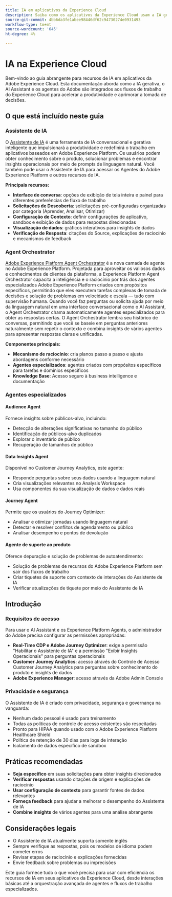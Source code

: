 ```yaml
---
title: IA em aplicativos da Experience Cloud
description: Saiba como os aplicativos da Experience Cloud usam a IA generativa (GenAI), o Assistente de IA e a IA agêntica.
source-git-commit: 4bb6da3fe1abee98446df62c94730274e0931493
workflow-type: tm+mt
source-wordcount: '645'
ht-degree: 4%

---
```


# IA na Experience Cloud

Bem-vindo ao guia abrangente para recursos de IA em aplicativos da Adobe Experience Cloud. Esta documentação aborda como a IA gerativa, o AI Assistant e os agentes do Adobe são integrados aos fluxos de trabalho do Experience Cloud para acelerar a produtividade e aprimorar a tomada de decisões.

## O que está incluído neste guia

### Assistente de IA

O [Assistente de IA](./ai-assistant/ai-assistant-ui.md) é uma ferramenta de IA conversacional e gerativa inteligente que impulsionará a produtividade e redefinirá o trabalho em aplicativos baseados em Adobe Experience Platform. Os usuários podem obter conhecimento sobre o produto, solucionar problemas e encontrar insights operacionais por meio de prompts de linguagem natural. Você também pode usar o Assistente de IA para acessar os Agentes do Adobe Experience Platform e outros recursos de IA.

**Principais recursos:**

- **Interface de conversa**: opções de exibição de tela inteira e painel para diferentes preferências de fluxo de trabalho
- **Solicitações de Descoberta**: solicitações pré-configuradas organizadas por categoria (Aprender, Analisar, Otimizar)
- **Configuração de Contexto**: definir configurações de aplicativo, sandbox e exibição de dados para respostas direcionadas
- **Visualização de dados**: gráficos interativos para insights de dados
- **Verificação de Resposta**: citações do Source, explicações de raciocínio e mecanismos de feedback

### Agent Orchestrator

[Adobe Experience Platform Agent Orchestrator](./agents/agent-orchestrator.md) é a nova camada de agente no Adobe Experience Platform. Projetada para aproveitar os valiosos dados e conhecimentos de clientes da plataforma, a Experience Platform Agent Orchestrator capacita a inteligência e o raciocínio por trás dos agentes especializados Adobe Experience Platform criados com propósitos específicos, permitindo que eles executem tarefas complexas de tomada de decisões e solução de problemas em velocidade e escala — tudo com supervisão humana. Quando você faz perguntas ou solicita ajuda por meio da linguagem natural em uma interface conversacional como o AI Assistant, o Agent Orchestrator chama automaticamente agentes especializados para obter as respostas certas. O Agent Orchestrator lembra seu histórico de conversas, permitindo que você se baseie em perguntas anteriores naturalmente sem repetir o contexto e combina insights de vários agentes para apresentar respostas claras e unificadas.

**Componentes principais:**

- **Mecanismo de raciocínio**: cria planos passo a passo e ajusta abordagens conforme necessário
- **Agentes especializados**: agentes criados com propósitos específicos para tarefas e domínios específicos
- **Knowledge Base**: Acesso seguro à business intelligence e documentação

### Agentes especializados

#### Audience Agent

Fornece insights sobre públicos-alvo, incluindo:

- Detecção de alterações significativas no tamanho do público
- Identificação de públicos-alvo duplicados
- Explorar o inventário de público
- Recuperação de tamanhos de público

#### Data Insights Agent

Disponível no Customer Journey Analytics, este agente:

- Responde perguntas sobre seus dados usando a linguagem natural
- Cria visualizações relevantes no Analysis Workspace
- Usa componentes da sua visualização de dados e dados reais

#### Journey Agent

Permite que os usuários do Journey Optimizer:

- Analisar e otimizar jornadas usando linguagem natural
- Detectar e resolver conflitos de agendamento ou público
- Analisar desempenho e pontos de devolução

#### Agente de suporte ao produto

Oferece depuração e solução de problemas de autoatendimento:

- Solução de problemas de recursos do Adobe Experience Platform sem sair dos fluxos de trabalho
- Criar tíquetes de suporte com contexto de interações do Assistente de IA
- Verificar atualizações de tíquete por meio do Assistente de IA

## Introdução

### Requisitos de acesso

Para usar o AI Assistant e os Experience Platform Agents, o administrador do Adobe precisa configurar as permissões apropriadas:

- **Real-Time CDP e Adobe Journey Optimizer**: exige a permissão &quot;Habilitar o Assistente de IA&quot; e a permissão &quot;Exibir Insights Operacionais&quot; para perguntas operacionais
- **Customer Journey Analytics**: acesso através do Controle de Acesso Customer Journey Analytics para perguntas sobre conhecimento do produto e insights de dados
- **Adobe Experience Manager**: acesso através da Adobe Admin Console

### Privacidade e segurança

O Assistente de IA é criado com privacidade, segurança e governança na vanguarda:

- Nenhum dado pessoal é usado para treinamento
- Todas as políticas de controle de acesso existentes são respeitadas
- Pronto para HIPAA quando usado com o Adobe Experience Platform Healthcare Shield
- Política de retenção de 30 dias para logs de interação
- Isolamento de dados específico de sandbox

## Práticas recomendadas

- **Seja específico** em suas solicitações para obter insights direcionados
- **Verificar respostas** usando citações de origem e explicações de raciocínio
- **Usar configuração de contexto** para garantir fontes de dados relevantes
- **Forneça feedback** para ajudar a melhorar o desempenho do Assistente de IA
- **Combine insights** de vários agentes para uma análise abrangente

## Considerações legais

- O Assistente de IA atualmente suporta somente inglês
- Sempre verifique as respostas, pois os modelos de idioma podem cometer erros
- Revisar etapas de raciocínio e explicações fornecidas
- Envie feedback sobre problemas ou imprecisões

Este guia fornece tudo o que você precisa para usar com eficiência os recursos de IA em seus aplicativos da Experience Cloud, desde interações básicas até a orquestração avançada de agentes e fluxos de trabalho especializados.
